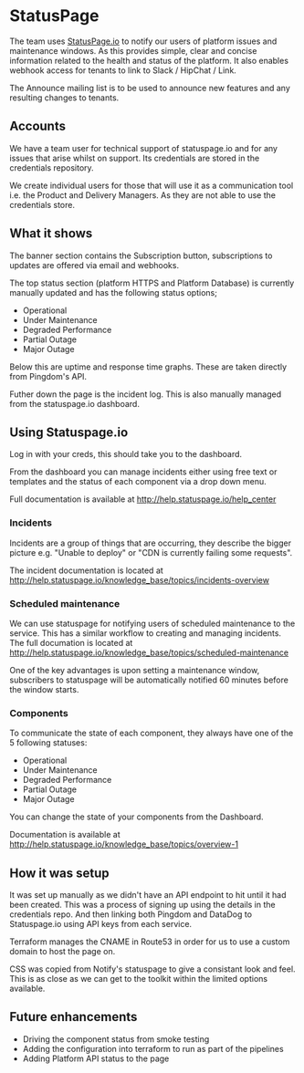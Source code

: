 # StatusPage

The team uses [StatusPage.io](https://www.statuspage.io/) to notify our users of platform issues and maintenance windows. As this provides simple, clear and concise information related to the health and status of the platform. It also enables webhook access for tenants to link to Slack / HipChat / Link.

The Announce mailing list is to be used to announce new features and any resulting changes to tenants.

## Accounts

We have a team user for technical support of statuspage.io and for any issues that arise whilst on support. Its credentials are stored in the credentials repository.

We create individual users for those that will use it as a communication tool i.e. the Product and Delivery Managers. As they are not able to use the credentials store.


## What it shows

The banner section contains the Subscription button, subscriptions to updates are offered via email and webhooks.

The top status section (platform HTTPS and Platform Database) is currently manually updated and has the following status options;

- Operational
- Under Maintenance
- Degraded Performance
- Partial Outage
- Major Outage

Below this are uptime and response time graphs. These are taken directly from Pingdom's API.

Futher down the page is the incident log. This is also manually managed from the statuspage.io dashboard.

## Using Statuspage.io

Log in with your creds, this should take you to the dashboard.

From the dashboard you can manage incidents either using free text or templates and the status of each component via a drop down menu.

Full documentation is available at http://help.statuspage.io/help_center

### Incidents

Incidents are a group of things that are occurring, they describe the bigger picture e.g. "Unable to deploy" or "CDN is currently failing some requests".

The incident documentation is located at http://help.statuspage.io/knowledge_base/topics/incidents-overview

### Scheduled maintenance

We can use statuspage for notifying users of scheduled maintenance to the service. This has a similar workflow to creating and managing incidents. The full documation is located at http://help.statuspage.io/knowledge_base/topics/scheduled-maintenance

One of the key advantages is upon setting a maintenance window, subscribers to statuspage will be automatically notified 60 minutes before the window starts.

### Components
To communicate the state of each component, they always have one of the 5 following statuses:

- Operational
- Under Maintenance
- Degraded Performance
- Partial Outage
- Major Outage

You can change the state of your components from the Dashboard.

Documentation is available at http://help.statuspage.io/knowledge_base/topics/overview-1

## How it was setup

It was set up manually as we didn't have an API endpoint to hit until it had been created. This was a process of signing up using the details in the credentials repo. And then linking both Pingdom and DataDog to Statuspage.io using API keys from each service.

Terraform manages the CNAME in Route53 in order for us to use a custom domain to host the page on.

CSS was copied from Notify's statuspage to give a consistant look and feel. This is as close as we can get to the toolkit within the limited options available.

## Future enhancements

- Driving the component status from smoke testing
- Adding the configuration into terraform to run as part of the pipelines
- Adding Platform API status to the page
